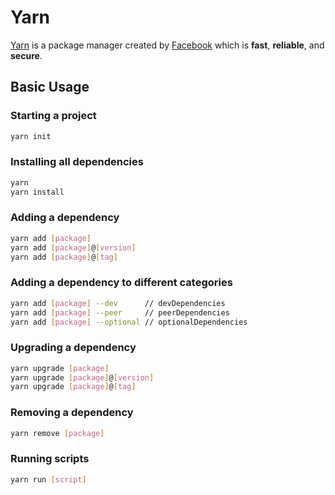 # Yarn

[Yarn](https://yarnpkg.com/en/) is a package manager created by [Facebook](https://www.facebook.com/) which is **fast**, **reliable**, and **secure**.

## Basic Usage

### Starting a project

```bash
yarn init
```

### Installing all dependencies

```bash
yarn
yarn install
```

### Adding a dependency

```bash
yarn add [package]
yarn add [package]@[version]
yarn add [package]@[tag]
```

### Adding a dependency to different categories

```bash
yarn add [package] --dev      // devDependencies
yarn add [package] --peer     // peerDependencies
yarn add [package] --optional // optionalDependencies
```

### Upgrading a dependency

```bash
yarn upgrade [package]
yarn upgrade [package]@[version]
yarn upgrade [package]@[tag]
```

### Removing a dependency

```bash
yarn remove [package]
```

### Running scripts

```bash
yarn run [script]
```